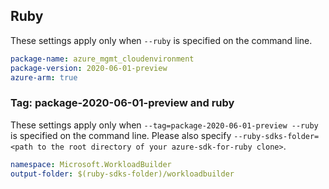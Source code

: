 ## Ruby

These settings apply only when `--ruby` is specified on the command line.

```yaml
package-name: azure_mgmt_cloudenvironment
package-version: 2020-06-01-preview
azure-arm: true
```

### Tag: package-2020-06-01-preview and ruby

These settings apply only when `--tag=package-2020-06-01-preview --ruby` is specified on the command line.
Please also specify `--ruby-sdks-folder=<path to the root directory of your azure-sdk-for-ruby clone>`.

```yaml $(tag) == 'package-2020-06-01-preview' && $(ruby)
namespace: Microsoft.WorkloadBuilder
output-folder: $(ruby-sdks-folder)/workloadbuilder
```
